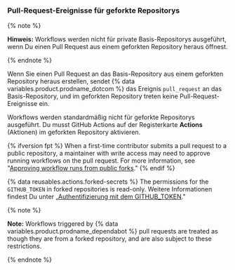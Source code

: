 ### Pull-Request-Ereignisse für geforkte Repositorys

{% note %}

**Hinweis:** Workflows werden nicht für private Basis-Repositorys ausgeführt, wenn Du einen Pull Request aus einem geforkten Repository heraus öffnest.

{% endnote %}

Wenn Sie einen Pull Request an das Basis-Repository aus einem geforkten Repository heraus erstellen, sendet {% data variables.product.prodname_dotcom %} das Ereignis `pull_request` an das Basis-Repository, und im geforkten Repository treten keine Pull-Request-Ereignisse ein.

Workflows werden standardmäßig nicht für geforkte Repositorys ausgeführt. Du musst GitHub Actions auf der Registerkarte **Actions** (Aktionen) im geforkten Repository aktivieren.

{% ifversion fpt %}
When a first-time contributor submits a pull request to a public repository, a maintainer with write access may need to approve running workflows on the pull request. For more information, see "[Approving workflow runs from public forks](/actions/managing-workflow-runs/approving-workflow-runs-from-public-forks)."
{% endif %}

{% data reusables.actions.forked-secrets %} The permissions for the `GITHUB_TOKEN` in forked repositories is read-only. Weitere Informationen findest Du unter „[Authentifizierung mit dem GITHUB_TOKEN](/actions/configuring-and-managing-workflows/authenticating-with-the-github_token)."

{% note %}

**Note:** Workflows triggered by {% data variables.product.prodname_dependabot %} pull requests are treated as though they are from a forked repository, and are also subject to these restrictions.

{% endnote %}
